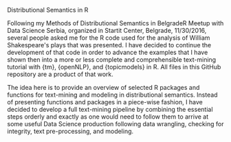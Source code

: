 Distributional Semantics in R

Following my Methods of Distributional Semantics in BelgradeR Meetup with Data Science Serbia, organized in Startit Center, Belgrade, 11/30/2016, several people asked me for the R code used for the analysis of William Shakespeare's plays that was presented. I have decided to continue the development of that code in order to advance the examples that I have shown then into a more or less complete and comprehensible text-mining tutorial with {tm}, {openNLP}, and {topicmodels} in R. All files in this GitHub repository are a product of that work.

The idea here is to provide an overview of selected R packages and functions for text-mining and modeling in distributional semantics. Instead of presenting functions and packages in a piece-wise fashion, I have decided to develop a full text-mining pipeline by combining the essential steps orderly and exactly as one would need to follow them to arrive at some useful Data Science production following data wrangling, checking for integrity, text pre-processing, and modeling.
